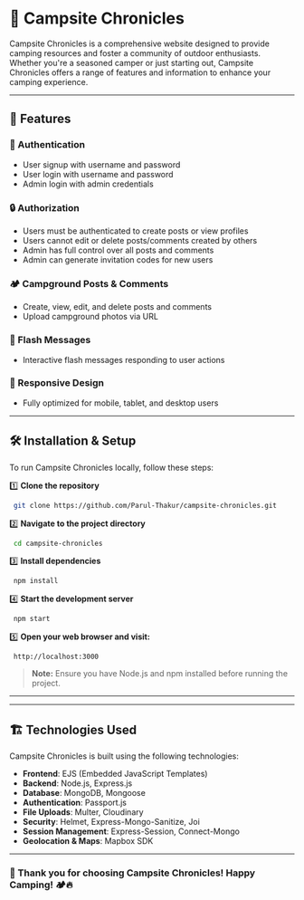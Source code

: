 # 🌲 Campsite Chronicles

Campsite Chronicles is a comprehensive website designed to provide camping resources and foster a community of outdoor enthusiasts. Whether you're a seasoned camper or just starting out, Campsite Chronicles offers a range of features and information to enhance your camping experience. 

---

## 🚀 Features

### 🔐 Authentication
- User signup with username and password
- User login with username and password
- Admin login with admin credentials

### 🔒 Authorization
- Users must be authenticated to create posts or view profiles
- Users cannot edit or delete posts/comments created by others
- Admin has full control over all posts and comments
- Admin can generate invitation codes for new users

### 🏕️ Campground Posts & Comments
- Create, view, edit, and delete posts and comments
- Upload campground photos via URL

### 💬 Flash Messages
- Interactive flash messages responding to user actions

### 📱 Responsive Design
- Fully optimized for mobile, tablet, and desktop users

---

## 🛠️ Installation & Setup

To run Campsite Chronicles locally, follow these steps:

1️⃣ **Clone the repository**
```sh
 git clone https://github.com/Parul-Thakur/campsite-chronicles.git
```

2️⃣ **Navigate to the project directory**
```sh
 cd campsite-chronicles
```

3️⃣ **Install dependencies**
```sh
 npm install
```

4️⃣ **Start the development server**
```sh
 npm start
```

5️⃣ **Open your web browser and visit:**
```
 http://localhost:3000
```

> **Note:** Ensure you have Node.js and npm installed before running the project.

---
---

## 🏗️ Technologies Used
Campsite Chronicles is built using the following technologies:

- **Frontend**: EJS (Embedded JavaScript Templates)
- **Backend**: Node.js, Express.js
- **Database**: MongoDB, Mongoose
- **Authentication**: Passport.js
- **File Uploads**: Multer, Cloudinary
- **Security**: Helmet, Express-Mongo-Sanitize, Joi
- **Session Management**: Express-Session, Connect-Mongo
- **Geolocation & Maps**: Mapbox SDK

---

### 🎉 Thank you for choosing Campsite Chronicles! Happy Camping! 🏕️🔥

